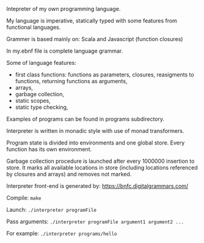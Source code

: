 Intepreter of my own programming language. 

My language is imperative, statically typed with some features from
functional languages.

Grammer is based mainly on: Scala and Javascript (function closures)

In my.ebnf file is complete language grammar.   

Some of language features:
- first class functions: functions as parameters, closures, reasigments to functions,
returning functions as arguments,
- arrays,
- garbage collection,
- static scopes,
- static type checking,

Examples of programs can be found in programs subdirectory.

Interpreter is written in monadic style with use of monad transformers.

Program state is divided into environments and one global store.
Every function has its own environment. 

Garbage collection procedure is launched after every 1000000 insertion to store.
It marks all available locations in store (including locations referenced by closures and arrays)
and removes not marked.

Interpreter front-end is generated by: https://bnfc.digitalgrammars.com/

Compile:
```make```

Launch:
```./interpreter programFile```

Pass arguments:
```./interpreter programFile argument1 argument2 ...```

For example:
```./interpreter programs/hello```
